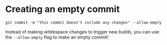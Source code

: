 # Creating an empty commit

```
git commit -m "this commit doesn't include any changes" --allow-empty
```

Instead of making whitespace changes to trigger new builds, you can use the `--allow-empty` flag to make an empty commit!
